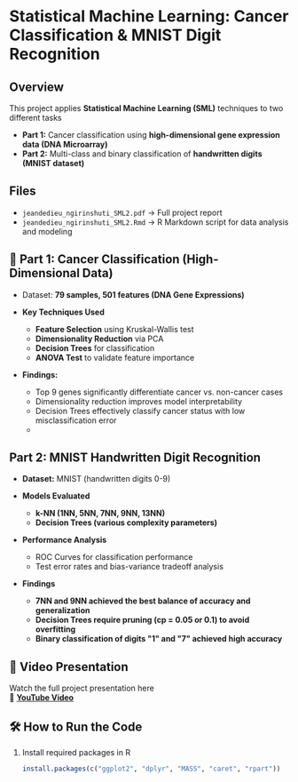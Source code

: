 # Statistical Machine Learning: Cancer Classification & MNIST Digit Recognition

## Overview
This project applies **Statistical Machine Learning (SML)** techniques to two different tasks  
- **Part 1:** Cancer classification using **high-dimensional gene expression data (DNA Microarray)** 
- **Part 2:** Multi-class and binary classification of **handwritten digits (MNIST dataset)**

## Files
- `jeandedieu_ngirinshuti_SML2.pdf` → Full project report 
- `jeandedieu_ngirinshuti_SML2.Rmd` → R Markdown script for data analysis and modeling

## 🧬 Part 1: Cancer Classification (High-Dimensional Data)
- Dataset: **79 samples, 501 features (DNA Gene Expressions)**  
- **Key Techniques Used**
  - **Feature Selection** using Kruskal-Wallis test  
  - **Dimensionality Reduction** via PCA  
  - **Decision Trees** for classification  
  - **ANOVA Test** to validate feature importance  

- **Findings:**
  - Top 9 genes significantly differentiate cancer vs. non-cancer cases
  - Dimensionality reduction improves model interpretability
  - Decision Trees effectively classify cancer status with low misclassification error
  - 
## Part 2: MNIST Handwritten Digit Recognition
- **Dataset:** MNIST (handwritten digits 0-9)
- **Models Evaluated**  
  - **k-NN (1NN, 5NN, 7NN, 9NN, 13NN)**  
  - **Decision Trees (various complexity parameters)**  
- **Performance Analysis**  
  - ROC Curves for classification performance  
  - Test error rates and bias-variance tradeoff analysis  

- **Findings**
  - **7NN and 9NN achieved the best balance of accuracy and generalization**
  - **Decision Trees require pruning (cp = 0.05 or 0.1) to avoid overfitting**
  - **Binary classification of digits "1" and "7" achieved high accuracy**

## 🎥 Video Presentation
Watch the full project presentation here  
🔗 **[YouTube Video](https://youtu.be/5vDRaiMnfyw)**  

## 🛠 How to Run the Code
1. Install required packages in R
   ```r
   install.packages(c("ggplot2", "dplyr", "MASS", "caret", "rpart"))
